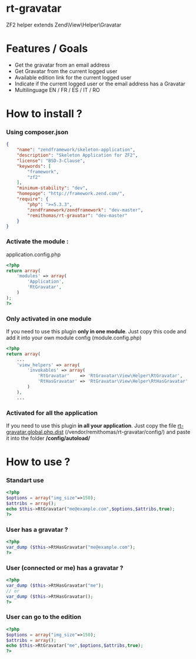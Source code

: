 rt-gravatar
============

ZF2 helper extends Zend\View\Helper\Gravatar

Features / Goals
============

* Get the gravatar from an email address
* Get Gravatar from the current logged user
* Available edition link for the current logged user
* Indicate if the current logged user or the email address has a Gravatar
* Multilinguage EN / FR / ES / IT / RO

How to install ?
============
### Using composer.json

```json
{
    "name": "zendframework/skeleton-application",
    "description": "Skeleton Application for ZF2",
    "license": "BSD-3-Clause",
    "keywords": [
        "framework",
        "zf2"
    ],
    "minimum-stability": "dev",
    "homepage": "http://framework.zend.com/",
    "require": {
        "php": ">=5.3.3",
        "zendframework/zendframework": "dev-master",
        "remithomas/rt-gravatar": "dev-master"
    }
}
```

### Activate the module :

application.config.php
```php
<?php
return array(
    'modules' => array(
        'Application',
        'RtGravatar',
    )
);
?>
```

### Only activated in one module
If you need to use this plugin **only in one module**. Just copy this code and add it into your own module config (module.config.php)
```php
<?php
return array(
    ...
    'view_helpers' => array(
        'invokables' => array(
            'RtGravatar'    => 'RtGravatar\View\Helper\RtGravatar',
            'RtHasGravatar' => 'RtGravatar\View\Helper\RtHasGravatar'
        )
    ),
    ...
```
### Activated for all the application
If you need to use this plugin **in all your application**. Just copy the file [rt-gravatar.global.php.dist](https://github.com/remithomas/rt-gravatar/blob/master/config/rt-gravatar.global.php.dist) (/vendor/remithomas/rt-gravatar/config/) and paste it into the folder **/config/autoload/**

How to use ?
============

### Standart use
```php
<?php 
$options = array("img_size"=>150);
$attribs = array();
echo $this->RtGravatar("me@example.com",$options,$attribs,true); 
?>
```

### User has a gravatar ?
```php
<?php 
var_dump ($this->RtHasGravatar("me@example.com"); 
?>
```

### User (connected or me) has a gravatar ?
```php
<?php 
var_dump ($this->RtHasGravatar("me"); 
// or
var_dump ($this->RtHasGravatar(); 
?>
```

### User can go to the edition
```php
<?php 
$options = array("img_size"=>150);
$attribs = array();
echo $this->RtGravatar("me",$options,$attribs,true); 
?>
```
